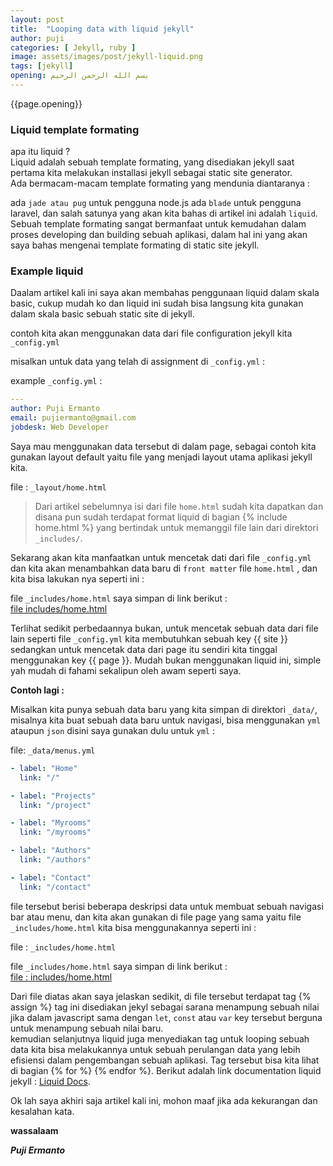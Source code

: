 ```yaml
---
layout: post
title:  "Looping data with liquid jekyll"
author: puji
categories: [ Jekyll, ruby ]
image: assets/images/post/jekyll-liquid.png
tags: [jekyll]
opening: بسم الله الرحمن الرحيم
---  
```


{{page.opening}}  

### Liquid template formating  

apa itu liquid ?  
Liquid adalah sebuah template formating, yang disediakan jekyll saat pertama kita melakukan installasi jekyll sebagai static site generator.  
Ada bermacam-macam template formating yang mendunia diantaranya :  

ada ```jade atau pug``` untuk pengguna node.js ada ```blade``` untuk pengguna laravel, dan salah satunya yang akan kita bahas di artikel ini adalah ```liquid```. Sebuah template formating sangat bermanfaat untuk kemudahan dalam proses developing dan building sebuah aplikasi, dalam hal ini yang akan saya bahas mengenai template formating di static site jekyll.  

### Example liquid  

Daalam artikel kali ini saya akan membahas penggunaan liquid dalam skala basic, cukup mudah ko dan liquid ini sudah bisa langsung kita gunakan dalam skala basic sebuah static site di jekyll.  

contoh kita akan menggunakan data dari file configuration jekyll kita ```_config.yml```  

misalkan untuk data yang telah di assignment di ```_config.yml``` :  

example ```_config.yml``` :  

```yml
---
author: Puji Ermanto
email: pujiermanto@gmail.com
jobdesk: Web Developer
```  

Saya mau menggunakan data tersebut di dalam page, sebagai contoh kita gunakan layout default yaitu file yang menjadi layout utama aplikasi jekyll kita.  

file : ```_layout/home.html```  
> Dari artikel sebelumnya isi dari file ```home.html``` sudah kita dapatkan dan disana pun sudah terdapat format liquid di bagian &#123;% include home.html %&#125; yang bertindak untuk memanggil file lain dari direktori ```_includes/```.  

Sekarang akan kita manfaatkan untuk mencetak dati dari file ```_config.yml``` dan kita akan menambahkan data baru di ```front matter``` file ```home.html``` , dan kita bisa lakukan nya seperti ini :  

file ```_includes/home.html``` saya simpan di link berikut :  
<a href="http://rouge.jneen.net/v3.26.0/markdown/LS0tCmxheW91dDogaW5kZXgKbmFtYTogUHVqaSBFcm1hbnRvCmVtYWlsOiBwdWppMTIyX2JhbmR1bmdAZ21haWwuY29tCmpvYmRlc2s6IEZyb250ZW5kIERldmVsb3BlcgotLS0KeyUgaW5jbHVkZSBob21lLmh0bWwgJX0KCjxoND4gRGF0YSBkYXJpIGZpbGUgX2NvbmZpZy55bWwgOiA8L2g0Pgo8dWw-Cgk8bGk-TmFtYSA6IHt7c2l0ZS5hdXRob3J9fSA8L2xpPgoJPGxpPkVtYWlsIDoge3tzaXRlLmVtYWlsfX0gPC9saT4KCTxsaT5Kb2JkZXNrIDoge3tzaXRlLmpvYmRlc2t9fSA8L2xpPgo8L3VsPgoKPGg1PkRhbiBpbmkgZGF0YSBkYXJpIHBhZ2UgaG9tZS5odG1sKGZpbGUgaW5pIHNlbmRpcmkpPC9oNT4KPHVsPgoJPGxpPk5hbWEgOiB7e3BhZ2UuYXV0aG9yfX0gPC9saT4KCTxsaT5FbWFpbCA6IHt7cGFnZS5lbWFpbH19IDwvbGk-Cgk8bGk-Sm9iZGVzayA6IHt7cGFnZS5qb2JkZXNrfX0gPC9saT4KPC91bD4" target="_blank">file includes/home.html</a>  


Terlihat sedikit perbedaannya bukan, untuk mencetak sebuah data dari file lain seperti file ```_config.yml``` kita membutuhkan sebuah key &#123;&#123; site &#125;&#125; sedangkan untuk mencetak data dari page itu sendiri kita tinggal menggunakan key &#123;&#123; page &#125;&#125;. Mudah bukan menggunakan liquid ini, simple yah mudah di fahami sekalipun oleh awam seperti saya.  

**Contoh lagi :**  

Misalkan kita punya sebuah data baru yang kita simpan di direktori ```_data/```, misalnya kita buat sebuah data baru untuk navigasi, bisa menggunakan ```yml``` ataupun ```json``` disini saya gunakan dulu untuk ```yml``` :  

file: ```_data/menus.yml```  

```yml
- label: "Home"
  link: "/"

- label: "Projects"
  link: "/project"

- label: "Myrooms"
  link: "/myrooms"

- label: "Authors"
  link: "/authors"

- label: "Contact"
  link: "/contact"
```  
file tersebut berisi beberapa deskripsi data untuk membuat sebuah navigasi bar atau menu, dan kita akan gunakan di file page yang sama yaitu file ```_includes/home.html``` kita bisa menggunakannya seperti ini :  

file : ```_includes/home.html```  

file ```_includes/home.html``` saya simpan di link berikut :  
<a href="http://rouge.jneen.net/v3.26.0/markdown/LS0tCmxheW91dDogaW5kZXgKbmFtYTogUHVqaSBFcm1hbnRvCmVtYWlsOiBwdWppMTIyX2JhbmR1bmdAZ21haWwuY29tCmpvYmRlc2s6IEZyb250ZW5kIERldmVsb3BlcgotLS0gIAoKeyUgaW5jbHVkZSBob21lLmh0bWwgJX0KCgp7JSBhc3NpZ24gbWVudXMgPSBzaXRlLmRhdGEubWVudXMgJX0KCjx1bD4KCXslIGZvciBtZW51IGluIG1lbnVzICV9Cgk8bGk-PGEgaHJlZj0ie3ttZW51Lmxpbmt9fSI-e3ttZW51LmxhYmVsfX08L2E-PC9saT4KCXslIGVuZGZvciAlfQo8L3VsPg" target="_blank">file : includes/home.html</a>  


Dari file diatas akan saya jelaskan sedikit, di file tersebut terdapat tag &#123;% assign %&#125; tag ini disediakan jekyl sebagai sarana menampung sebuah nilai jika dalam javascript sama dengan ```let```, ```const``` atau ```var``` key tersebut berguna untuk menampung sebuah nilai baru.  
kemudian selanjutnya liquid juga menyediakan tag untuk looping sebuah data kita bisa melakukannya untuk sebuah perulangan data yang lebih efisiensi dalam pengembangan sebuah aplikasi. Tag tersebut bisa kita lihat di bagian &#123;% for %&#125; &#123;% endfor %&#125;. 
Berikut adalah link documentation liquid jekyll : <a href="https://jekyllrb.com/docs/liquid/">Liquid Docs</a>.  

Ok lah saya akhiri saja artikel kali ini, mohon maaf jika ada kekurangan dan kesalahan kata.  

**wassalaam**  

***Puji Ermanto***




